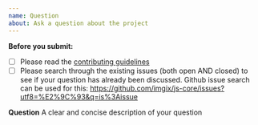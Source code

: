 ```yaml
---
name: Question
about: Ask a question about the project
---
```


**Before you submit:**

- [ ] Please read the [contributing guidelines](CONTRIBUTING.md)
- [ ] Please search through the existing issues (both open AND closed) to see if your question has already been discussed. Github issue search can be used for this: https://github.com/imgix/js-core/issues?utf8=%E2%9C%93&q=is%3Aissue

**Question**
A clear and concise description of your question
